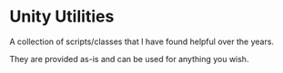 # Unity Utilities

A collection of scripts/classes that I have found helpful over the years.

They are provided as-is and can be used for anything you wish.